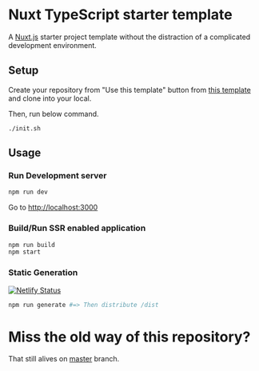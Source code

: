# Nuxt TypeScript starter template

A [Nuxt.js](https://github.com/nuxt/nuxt.js) starter project template without the distraction of a complicated development environment.

## Setup

Create your repository from "Use this template" button from [this template](https://github.com/nuxt-community/typescript-template) and clone into your local.

Then, run below command.

```
./init.sh
```

## Usage

### Run Development server

```sh
npm run dev
```

Go to [http://localhost:3000](http://localhost:3000)

### Build/Run SSR enabled application

```sh
npm run build
npm start
```

### Static Generation

[![Netlify Status](https://api.netlify.com/api/v1/badges/e5bf3478-1cb8-44c4-8aeb-040083bd39ca/deploy-status)](https://nuxt-ts-template.netlify.com/)

```sh
npm run generate #=> Then distribute /dist
```

# Miss the old way of this repository?

That still alives on [master](https://github.com/nuxt-community/typescript-template/tree/main) branch.
